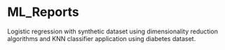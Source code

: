# ML_Reports
Logistic regression with synthetic dataset using dimensionality reduction algorithms and KNN classifier application using diabetes dataset.
